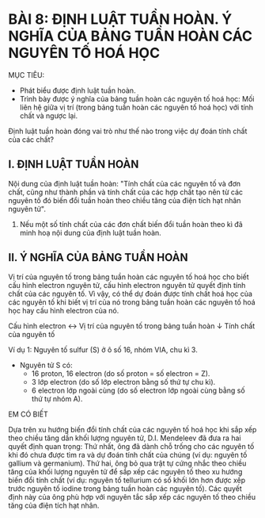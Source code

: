 # BÀI 8: ĐỊNH LUẬT TUẦN HOÀN. Ý NGHĨA CỦA BẢNG TUẦN HOÀN CÁC NGUYÊN TỐ HOÁ HỌC

MỤC TIÊU:
- Phát biểu được định luật tuần hoàn.
- Trình bày được ý nghĩa của bảng tuần hoàn các nguyên tố hoá học: Mối liên hệ giữa vị trí (trong bảng tuần hoàn các nguyên tố hoá học) với tính chất và ngược lại.

Định luật tuần hoàn đóng vai trò như thế nào trong việc dự đoán tính chất của các chất?

## I. ĐỊNH LUẬT TUẦN HOÀN

Nội dung của định luật tuần hoàn: "Tính chất của các nguyên tố và đơn chất, cũng như thành phần và tính chất của các hợp chất tạo nên từ các nguyên tố đó biến đổi tuần hoàn theo chiều tăng của điện tích hạt nhân nguyên tử".

1. Nếu một số tính chất của các đơn chất biến đổi tuần hoàn theo kì đã minh hoạ nội dung của định luật tuần hoàn.

## II. Ý NGHĨA CỦA BẢNG TUẦN HOÀN

Vị trí của nguyên tố trong bảng tuần hoàn các nguyên tố hoá học cho biết cấu hình electron nguyên tử, cấu hình electron nguyên tử quyết định tính chất của các nguyên tố. Vì vậy, có thể dự đoán được tính chất hoá học của các nguyên tố khi biết vị trí của nó trong bảng tuần hoàn các nguyên tố hoá học hay cấu hình electron của nó.

Cấu hình electron $\leftrightarrow$ Vị trí của nguyên tố trong bảng tuần hoàn
$\downarrow$
Tính chất của nguyên tố

Ví dụ 1: Nguyên tố sulfur (S) ở ô số 16, nhóm VIA, chu kì 3.
- Nguyên tử S có:
  + 16 proton, 16 electron (do số proton = số electron = Z).
  + 3 lớp electron (do số lớp electron bằng số thứ tự chu kì).
  + 6 electron lớp ngoài cùng (do số electron lớp ngoài cùng bằng số thứ tự nhóm A).

EM CÓ BIẾT

Dựa trên xu hướng biến đổi tính chất của các nguyên tố hoá học khi sắp xếp theo chiều tăng dần khối lượng nguyên tử, D.I. Mendeleev đã đưa ra hai quyết định quan trọng:
Thứ nhất, ông đã dành chỗ trống cho các nguyên tố khi đó chưa được tìm ra và dự đoán tính chất của chúng (ví dụ: nguyên tố gallium và germanium).
Thứ hai, ông bỏ qua trật tự cứng nhắc theo chiều tăng của khối lượng nguyên tử để sắp xếp các nguyên tố theo xu hướng biến đổi tính chất (ví dụ: nguyên tố tellurium có số khối lớn hơn được xếp trước nguyên tố iodine trong bảng tuần hoàn các nguyên tố). Các quyết định này của ông phù hợp với nguyên tắc sắp xếp các nguyên tố theo chiều tăng của điện tích hạt nhân.